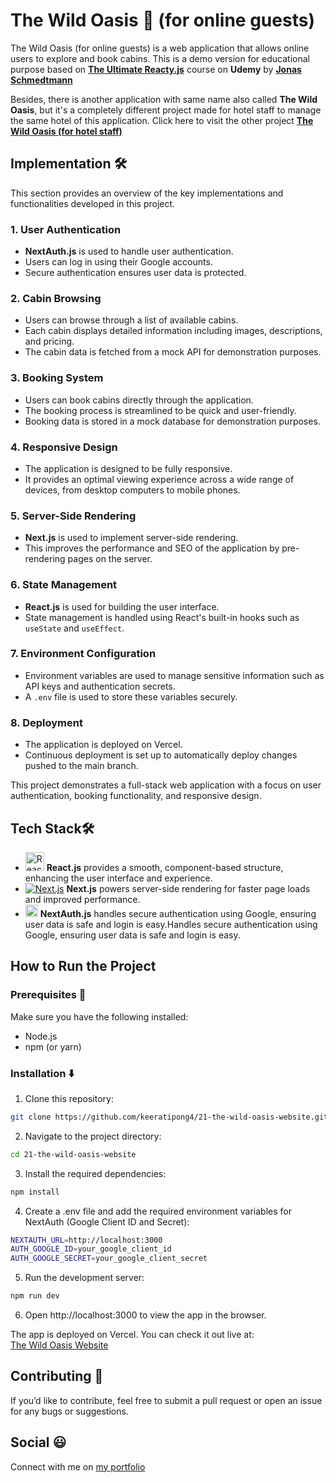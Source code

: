 # The Wild Oasis 🌲 (for online guests)

The Wild Oasis (for online guests) is a web application that allows online users to explore and book cabins. This is a demo version for educational purpose based on [**The Ultimate Reacty.js**](https://shorturl.at/m3qIS) course on **Udemy** by [**Jonas Schmedtmann**](https://www.udemy.com/user/jonasschmedtmann/)

Besides, there is another application with same name also called **The Wild Oasis**, but it's a completely different project made for hotel staff to manage the same hotel of this application. Click here to visit the other project [**The Wild Oasis (for hotel staff)**](https://wild-oasis-for-employee.vercel.app/)

## Implementation 🛠️

This section provides an overview of the key implementations and functionalities developed in this project.

### 1. User Authentication

- **NextAuth.js** is used to handle user authentication.
- Users can log in using their Google accounts.
- Secure authentication ensures user data is protected.

### 2. Cabin Browsing

- Users can browse through a list of available cabins.
- Each cabin displays detailed information including images, descriptions, and pricing.
- The cabin data is fetched from a mock API for demonstration purposes.

### 3. Booking System

- Users can book cabins directly through the application.
- The booking process is streamlined to be quick and user-friendly.
- Booking data is stored in a mock database for demonstration purposes.

### 4. Responsive Design

- The application is designed to be fully responsive.
- It provides an optimal viewing experience across a wide range of devices, from desktop computers to mobile phones.

### 5. Server-Side Rendering

- **Next.js** is used to implement server-side rendering.
- This improves the performance and SEO of the application by pre-rendering pages on the server.

### 6. State Management

- **React.js** is used for building the user interface.
- State management is handled using React's built-in hooks such as `useState` and `useEffect`.

### 7. Environment Configuration

- Environment variables are used to manage sensitive information such as API keys and authentication secrets.
- A `.env` file is used to store these variables securely.

### 8. Deployment

- The application is deployed on Vercel.
- Continuous deployment is set up to automatically deploy changes pushed to the main branch.

This project demonstrates a full-stack web application with a focus on user authentication, booking functionality, and responsive design.

## Tech Stack🛠️

- <img src="https://upload.wikimedia.org/wikipedia/commons/a/a7/React-icon.svg" alt="React.js" width="30"/> **React.js** provides a smooth, component-based structure, enhancing the user interface and experience.
- [![Next.js](https://img.shields.io/badge/Next.js-000000?style=flat&logo=next.js&logoColor=white)](https://nextjs.org/) **Next.js** powers server-side rendering for faster page loads and improved performance.
- <img src="https://next-auth.js.org/img/logo/logo-sm.png" alt="NextAuth.js" width="20"/> **NextAuth.js** handles secure authentication using Google, ensuring user data is safe and login is easy.Handles secure authentication using Google, ensuring user data is safe and login is easy.

## How to Run the Project

### Prerequisites 🏁

Make sure you have the following installed:

- Node.js
- npm (or yarn)

### Installation ⬇️

1. Clone this repository:

```bash
git clone https://github.com/keeratipong4/21-the-wild-oasis-website.git
```

2. Navigate to the project directory:

```bash
cd 21-the-wild-oasis-website
```

3. Install the required dependencies:

```bash
npm install
```

4. Create a .env file and add the required environment variables for NextAuth (Google Client ID and Secret):

```bash
NEXTAUTH_URL=http://localhost:3000
AUTH_GOOGLE_ID=your_google_client_id
AUTH_GOOGLE_SECRET=your_google_client_secret
```

5. Run the development server:

```bash
npm run dev
```

6. Open http://localhost:3000 to view the app in the browser.

The app is deployed on Vercel. You can check it out live at:  
[The Wild Oasis Website](https://wild-oasis-home-stay.vercel.app/)

## Contributing 🤝

If you’d like to contribute, feel free to submit a pull request or open an issue for any bugs or suggestions.

## Social 😃

Connect with me on [my portfolio](https://www.keeratipong.com/)
